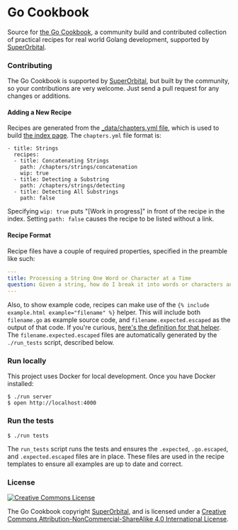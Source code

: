 # Go Cookbook

Source for [the Go Cookbook](http://golangcookbook.com), a
community build and contributed collection of practical
recipes for real world Golang development, supported by
[SuperOrbital](https://superorbit.al).

### Contributing

The Go Cookbook is supported by
[SuperOrbital](https://superorbit.al), but built by the
community, so your contributions are very welcome.  Just send
a pull request for any changes or additions.

#### Adding a New Recipe

Recipes are generated from the [_data/chapters.yml
file](https://github.com/golangcookbook/golangcookbook.github.io/blob/master/_data/chapters.yml),
which is used to build [the index
page](https://github.com/golangcookbook/golangcookbook.github.io/blob/master/index.md).
The `chapters.yml` file format is:

```
- title: Strings
  recipes:
  - title: Concatenating Strings
    path: /chapters/strings/concatenation
    wip: true
  - title: Detecting a Substring
    path: /chapters/strings/detecting
  - title: Detecting All Substrings
    path: false
```

Specifying `wip: true` puts "[Work in progress]" in front of
the recipe in the index.  Setting `path: false` causes the
recipe to be listed without a link.

#### Recipe Format

Recipe files have a couple of required properties, specified
in the preamble like such:

``` yaml
---
title: Processing a String One Word or Character at a Time
question: Given a string, how do I break it into words or characters and process each one in turn?
---
```

Also, to show example code, recipes can make use of the `{%
include example.html example="filename" %}` helper. This will
include both `filename.go` as example source code, and
`filename.expected.escaped` as the output of that code.  If
you're curious, [here's the definition for that
helper](https://github.com/golangcookbook/golangcookbook.github.io/blob/master/_includes/example.html).
The `filename.expected.escaped` files are automatically
generated by the `./run_tests` script, described below.

### Run locally

This project uses Docker for local development.  Once you
have Docker installed:

``` console
$ ./run server
$ open http://localhost:4000
```

### Run the tests

``` console
$ ./run tests
```

The `run_tests` script runs the tests and
ensures the `.expected`, `.go.escaped`, and
`.expected.escaped` files are in place.  These files are
used in the recipe templates to ensure all examples are up to
date and correct.

### License

[![Creative Commons
License](https://i.creativecommons.org/l/by-nc-sa/4.0/88x31.png)](http://creativecommons.org/licenses/by-nc-sa/4.0/)

The Go Cookbook copyright
[SuperOrbital](https://superorbit.al), and is licensed under
a [Creative Commons Attribution-NonCommercial-ShareAlike 4.0
International
License](http://creativecommons.org/licenses/by-nc-sa/4.0/).
